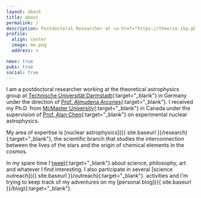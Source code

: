 ```yaml
---
layout: about
title: about
permalink: /
description: Postdoctoral Researcher at <a href="https://theorie.ikp.physik.tu-darmstadt.de/astro/home.php" target="_blank">TU Darmstadt</a>
profile:
  align: center
  image: me.png
  address: >

news: true
pubs: true
social: true
---
```




I am a postdoctoral researcher working at the theoretical astrophysics group at 
[Technische Universität Darmstadt](https://theorie.ikp.physik.tu-darmstadt.de/astro/home.php){:target="\_blank"} 
in Germany under the direction of [Prof. Almudena Arcones](https://theorie.ikp.physik.tu-darmstadt.de/astro/people/people_arcones.php){:target="\_blank"}. 
I received my Ph.D. from [McMaster University](http://www.physics.mcmaster.ca/){:target="\_blank"} in Canada under the 
supervision of [Prof. Alan Chen](http://www.physics.mcmaster.ca/~chenal/nuc_astro_struc/personal/){:target="\_blank"} on experimental nuclear astrophysics.

My area of expertise is [nuclear astrophysics]({{ site.baseurl }}/research){:target="\_blank"}, the scientific branch that studies 
the interconnection between the lives of the stars and the origin of chemical elements in the cosmos.

In my spare time I [tweet](https://twitter.com/psaltistha){:target="\_blank"} about science, philosophy, art and whatever I find interesting. 
I also participate in several [science outreach]({{ site.baseurl }}/outreach){:target="\_blank"}. activities and I'm trying to keep track of 
my adventures on my [personal blog]({{ site.baseurl }}/blog){:target="\_blank"}.



